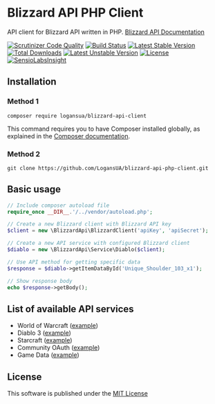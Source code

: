 # Blizzard API PHP Client
API client for Blizzard API written in PHP. [Blizzard API Documentation](https://dev.battle.net/io-docs)

[![Scrutinizer Code Quality](https://scrutinizer-ci.com/g/LogansUA/blizzard-api-php-client/badges/quality-score.png?b=master)](https://scrutinizer-ci.com/g/LogansUA/blizzard-api-php-client/?branch=master)
[![Build Status](https://scrutinizer-ci.com/g/LogansUA/blizzard-api-php-client/badges/build.png?b=master)](https://scrutinizer-ci.com/g/LogansUA/blizzard-api-php-client/build-status/master)
[![Latest Stable Version](https://poser.pugx.org/logansua/blizzard-api-client/v/stable)](https://packagist.org/packages/logansua/blizzard-api-client)
[![Total Downloads](https://poser.pugx.org/logansua/blizzard-api-client/downloads)](https://packagist.org/packages/logansua/blizzard-api-client)
[![Latest Unstable Version](https://poser.pugx.org/logansua/blizzard-api-client/v/unstable)](https://packagist.org/packages/logansua/blizzard-api-client)
[![License](https://poser.pugx.org/logansua/blizzard-api-client/license)](https://packagist.org/packages/logansua/blizzard-api-client)
[![SensioLabsInsight](https://insight.sensiolabs.com/projects/b103523d-7f46-4c74-94f9-cf41462b298a/mini.png)](https://insight.sensiolabs.com/projects/b103523d-7f46-4c74-94f9-cf41462b298a)

## Installation
### Method 1
```
composer require logansua/blizzard-api-client
```
This command requires you to have Composer installed globally, as explained
in the [Composer documentation](https://getcomposer.org/doc/00-intro.md).
### Method 2
```
git clone https://github.com/LogansUA/blizzard-api-php-client.git
```

## Basic usage
```PHP
// Include composer autoload file
require_once __DIR__.'/../vendor/autoload.php';

// Create a new Blizzard client with Blizzard API key
$client = new \BlizzardApi\BlizzardClient('apiKey', 'apiSecret');

// Create a new API service with configured Blizzard client
$diablo = new \BlizzardApi\Service\Diablo($client);

// Use API method for getting specific data
$response = $diablo->getItemDataById('Unique_Shoulder_103_x1');

// Show response body
echo $response->getBody();
```

## List of available API services
* World of Warcraft ([example](https://github.com/LogansUA/blizzard-api-php-client/blob/master/examples/WorldOfWarcraftExample.php))
* Diablo 3 ([example](https://github.com/LogansUA/blizzard-api-php-client/blob/master/examples/DiabloExample.php))
* Starcraft ([example](https://github.com/LogansUA/blizzard-api-php-client/blob/master/examples/StarcraftExample.php))
* Community OAuth ([example](https://github.com/LogansUA/blizzard-api-php-client/blob/master/examples/CommunityOAuthExample.php))
* Game Data ([example](https://github.com/LogansUA/blizzard-api-php-client/blob/master/examples/GameDataExample.php))

## License
This software is published under the [MIT License](https://github.com/LogansUA/blizzard-api-php-client/blob/master/LICENSE)
